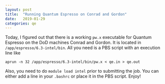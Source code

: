 ```yaml
---
layout: post
title:  "Running Quantum Espresso on Conrad and Gordon"
date:   2019-01-29
categories: qe
---
```

Today, I figured out that there is a working `pw.x` executable for Quantum Espresso on the DoD machines Conrad and Gordon. It is located in `/app/espresso/6.3-intel/bin`. All you need is a PBS script with an execution line like

```
aprun -n 32 /app/espresso/6.3-intel/bin/pw.x < qe.in > qe.out
```

Also, you need to do `module load intel` prior to submitting the job. You can either add a line in your `.bashrc` or place it in the PBS script. Enjoy!

